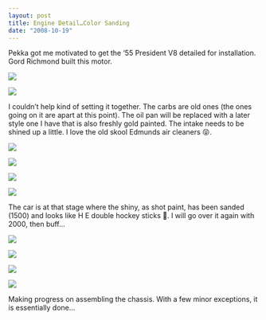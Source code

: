 ```yaml
---
layout: post
title: Engine Detail…Color Sanding
date: "2008-10-19"
---
```


Pekka got me motivated to get the ‘55 President V8 detailed for installation. Gord Richmond built this motor.

![](/images/Kart_Hauler_Blog/24-colorsand_013.jpg)

![](/images/Kart_Hauler_Blog/24-dash_008.jpg)

I couldn’t help kind of setting it together. The carbs are old ones (the ones going on it are apart at this point). The oil pan will be replaced with a later style one I have that is also freshly gold painted. The intake needs to be shined up a little. I love the old skool Edmunds air cleaners 😝.

![](/images/Kart_Hauler_Blog/24-colorsand_018.jpg)

![](/images/Kart_Hauler_Blog/24-dash_001.jpg)

![](/images/Kart_Hauler_Blog/24-dash_017.jpg)

![](/images/Kart_Hauler_Blog/24-dash_018.jpg)

The car is at that stage where the shiny, as shot paint, has been sanded (1500) and looks like H E double hockey sticks 😤. I will go over it again with 2000, then buff…

![](/images/Kart_Hauler_Blog/24-dash_011.jpg)

![](/images/Kart_Hauler_Blog/24-colorsand_004.jpg)

![](/images/Kart_Hauler_Blog/24-colorsand_006.jpg)

![](/images/Kart_Hauler_Blog/24-dash_006.jpg)

Making progress on assembling the chassis. With a few minor exceptions, it is essentially done…
